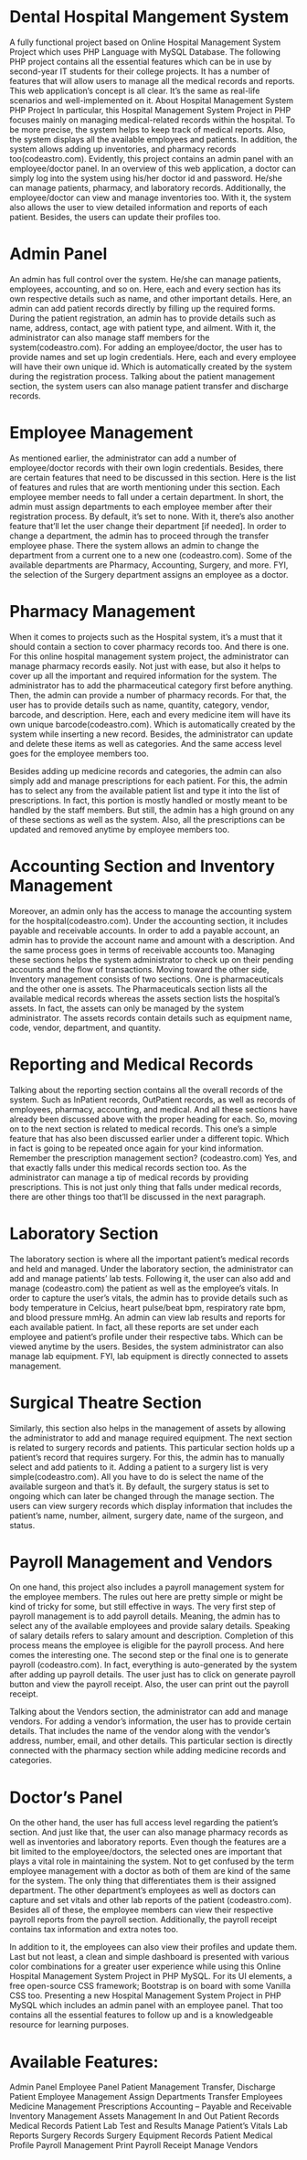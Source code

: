 # Dental Hospital Mangement System
 A fully functional project based on Online Hospital Management System Project which uses PHP Language with MySQL Database. The following PHP project contains all the essential features which can be in use by second-year IT students for their college projects. It has a number of features that will allow users to manage all the medical records and reports. This web application’s concept is all clear. It’s the same as real-life scenarios and well-implemented on it.
About Hospital Management System PHP Project
In particular, this Hospital Management System Project in PHP focuses mainly on managing medical-related records within the hospital. To be more precise, the system helps to keep track of medical reports. Also, the system displays all the available employees and patients. In addition, the system allows adding up inventories, and pharmacy records too(codeastro.com). Evidently, this project contains an admin panel with an employee/doctor panel. In an overview of this web application, a doctor can simply log into the system using his/her doctor id and password. He/she can manage patients, pharmacy, and laboratory records. Additionally, the employee/doctor can view and manage inventories too. With it, the system also allows the user to view detailed information and reports of each patient. Besides, the users can update their profiles too.

# Admin Panel
An admin has full control over the system. He/she can manage patients, employees, accounting, and so on. Here, each and every section has its own respective details such as name, and other important details. Here, an admin can add patient records directly by filling up the required forms. During the patient registration, an admin has to provide details such as name, address, contact, age with patient type, and ailment. With it, the administrator can also manage staff members for the system(codeastro.com). For adding an employee/doctor, the user has to provide names and set up login credentials. Here, each and every employee will have their own unique id. Which is automatically created by the system during the registration process. Talking about the patient management section, the system users can also manage patient transfer and discharge records.

# Employee Management
As mentioned earlier, the administrator can add a number of employee/doctor records with their own login credentials. Besides, there are certain features that need to be discussed in this section. Here is the list of features and rules that are worth mentioning under this section. Each employee member needs to fall under a certain department. In short, the admin must assign departments to each employee member after their registration process. By default, it’s set to none. With it, there’s also another feature that’ll let the user change their department [if needed]. In order to change a department, the admin has to proceed through the transfer employee phase. There the system allows an admin to change the department from a current one to a new one (codeastro.com). Some of the available departments are Pharmacy, Accounting, Surgery, and more. FYI, the selection of the Surgery department assigns an employee as a doctor.

# Pharmacy Management
When it comes to projects such as the Hospital system, it’s a must that it should contain a section to cover pharmacy records too. And there is one. For this online hospital management system project, the administrator can manage pharmacy records easily. Not just with ease, but also it helps to cover up all the important and required information for the system. The administrator has to add the pharmaceutical category first before anything. Then, the admin can provide a number of pharmacy records. For that, the user has to provide details such as name, quantity, category, vendor, barcode, and description. Here, each and every medicine item will have its own unique barcode(codeastro.com). Which is automatically created by the system while inserting a new record. Besides, the administrator can update and delete these items as well as categories. And the same access level goes for the employee members too.

Besides adding up medicine records and categories, the admin can also simply add and manage prescriptions for each patient. For this, the admin has to select any from the available patient list and type it into the list of prescriptions. In fact, this portion is mostly handled or mostly meant to be handled by the staff members. But still, the admin has a high ground on any of these sections as well as the system. Also, all the prescriptions can be updated and removed anytime by employee members too.

# Accounting Section and Inventory Management
Moreover, an admin only has the access to manage the accounting system for the hospital(codeastro.com). Under the accounting section, it includes payable and receivable accounts. In order to add a payable account, an admin has to provide the account name and amount with a description. And the same process goes in terms of receivable accounts too. Managing these sections helps the system administrator to check up on their pending accounts and the flow of transactions. Moving toward the other side, Inventory management consists of two sections. One is pharmaceuticals and the other one is assets. The Pharmaceuticals section lists all the available medical records whereas the assets section lists the hospital’s assets. In fact, the assets can only be managed by the system administrator. The assets records contain details such as equipment name, code, vendor, department, and quantity.

# Reporting and Medical Records
Talking about the reporting section contains all the overall records of the system. Such as InPatient records, OutPatient records, as well as records of employees, pharmacy, accounting, and medical. And all these sections have already been discussed above with the proper heading for each. So, moving on to the next section is related to medical records. This one’s a simple feature that has also been discussed earlier under a different topic. Which in fact is going to be repeated once again for your kind information. Remember the prescription management section? (codeastro.com) Yes, and that exactly falls under this medical records section too. As the administrator can manage a tip of medical records by providing prescriptions. This is not just only thing that falls under medical records, there are other things too that’ll be discussed in the next paragraph.

# Laboratory Section
The laboratory section is where all the important patient’s medical records and held and managed. Under the laboratory section, the administrator can add and manage patients’ lab tests. Following it, the user can also add and manage (codeastro.com) the patient as well as the employee’s vitals. In order to capture the user’s vitals, the admin has to provide details such as body temperature in Celcius, heart pulse/beat bpm, respiratory rate bpm, and blood pressure mmHg. An admin can view lab results and reports for each available patient. In fact, all these reports are set under each employee and patient’s profile under their respective tabs. Which can be viewed anytime by the users. Besides, the system administrator can also manage lab equipment. FYI, lab equipment is directly connected to assets management.

# Surgical Theatre Section
Similarly, this section also helps in the management of assets by allowing the administrator to add and manage required equipment. The next section is related to surgery records and patients. This particular section holds up a patient’s record that requires surgery. For this, the admin has to manually select and add patients to it. Adding a patient to a surgery list is very simple(codeastro.com). All you have to do is select the name of the available surgeon and that’s it. By default, the surgery status is set to ongoing which can later be changed through the manage section. The users can view surgery records which display information that includes the patient’s name, number, ailment, surgery date, name of the surgeon, and status.

# Payroll Management and Vendors
On one hand, this project also includes a payroll management system for the employee members. The rules out here are pretty simple or might be kind of tricky for some, but still effective in ways. The very first step of payroll management is to add payroll details. Meaning, the admin has to select any of the available employees and provide salary details. Speaking of salary details refers to salary amount and description. Completion of this process means the employee is eligible for the payroll process. And here comes the interesting one. The second step or the final one is to generate payroll (codeastro.com). In fact, everything is auto-generated by the system after adding up payroll details. The user just has to click on generate payroll button and view the payroll receipt. Also, the user can print out the payroll receipt.

Talking about the Vendors section, the administrator can add and manage vendors. For adding a vendor’s information, the user has to provide certain details. That includes the name of the vendor along with the vendor’s address, number, email, and other details. This particular section is directly connected with the pharmacy section while adding medicine records and categories.

# Doctor’s Panel
On the other hand, the user has full access level regarding the patient’s section. And just like that, the user can also manage pharmacy records as well as inventories and laboratory reports. Even though the features are a bit limited to the employee/doctors, the selected ones are important that plays a vital role in maintaining the system. Not to get confused by the term employee management with a doctor as both of them are kind of the same for the system. The only thing that differentiates them is their assigned department. The other department’s employees as well as doctors can capture and set vitals and other lab reports of the patient (codeastro.com). Besides all of these, the employee members can view their respective payroll reports from the payroll section. Additionally, the payroll receipt contains tax information and extra notes too.

In addition to it, the employees can also view their profiles and update them. Last but not least, a clean and simple dashboard is presented with various color combinations for a greater user experience while using this Online Hospital Management System Project in PHP MySQL. For its UI elements, a free open-source CSS framework; Bootstrap is on board with some Vanilla CSS too. Presenting a new Hospital Management System Project in PHP MySQL which includes an admin panel with an employee panel. That too contains all the essential features to follow up and is a knowledgeable resource for learning purposes.

# Available Features:
Admin Panel
Employee Panel
Patient Management
Transfer, Discharge Patient
Employee Management
Assign Departments
Transfer Employees
Medicine Management
Prescriptions
Accounting – Payable and Receivable
Inventory Management
Assets Management
In and Out Patient Records
Medical Records
Patient Lab Test and Results
Manage Patient’s Vitals
Lab Reports
Surgery Records
Surgery Equipment Records
Patient Medical Profile
Payroll Management
Print Payroll Receipt
Manage Vendors
